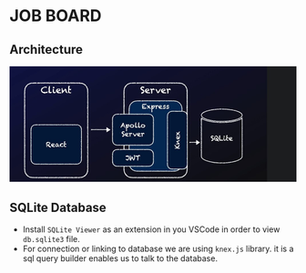 
# JOB BOARD

## Architecture

![](./assets/architecture.jpg)


## SQLite Database
- Install `SQLite Viewer` as an extension in you VSCode in order to view `db.sqlite3` file.
- For connection or linking to database we are using `knex.js` library. it is a sql query builder enables us to talk to the database.
